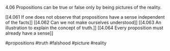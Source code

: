4.06 Propositions can be true or false only by being pictures of the reality.

[[4.061 If one does not observe that propositions have a sense independent of the facts]]
[[4.062 Can we not make ourselves understood]]
[[4.063 An illustration to explain the concept of truth.]]
[[4.064 Every proposition must already have a sense]]

#propositions #truth #falshood #picture #reality 